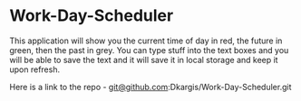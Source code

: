 # Work-Day-Scheduler

This application will show you the current time of day in red, the future in green, then the past in grey. You can type stuff into the text boxes and you will be able to save the text and it will save it in local
storage and keep it upon refresh.

Here is a link to the repo - git@github.com:Dkargis/Work-Day-Scheduler.git